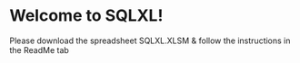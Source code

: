 # Welcome to SQLXL!
 
Please download the spreadsheet SQLXL.XLSM & follow the instructions in the ReadMe tab
